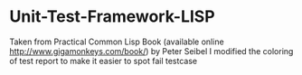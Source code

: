# Unit-Test-Framework-LISP

Taken from Practical Common Lisp Book (available online http://www.gigamonkeys.com/book/) by Peter Seibel
I modified the coloring of test report to make it easier to spot fail testcase



